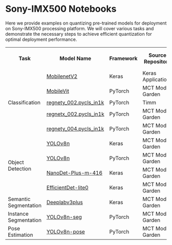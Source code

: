 # Sony-IMX500 Notebooks

Here we provide examples on quantizing pre-trained models for deployment on Sony-IMX500 processing platform.
We will cover various tasks and demonstrate the necessary steps to achieve efficient quantization for optimal
deployment performance.

<table>
    <tr>
        <th rowspan="1">Task</th>
        <th rowspan="1">Model Name</th>
        <th rowspan="1">Framework</th>
        <th rowspan="1">Source Repository</th>
        <th rowspan="1">Dataset Name</th>
        <th rowspan="1">Float Model Accuracy</th>
        <th rowspan="1">Compressed Model Accuracy</th>
    </tr>
    <!-- Classification Models (ImageNet) -->
    <tr>
        <td rowspan="5">Classification</td>
        <td> <a href="keras/example_keras_mobilenetv2_for_imx500.ipynb">MobilenetV2</a></td>
        <td>Keras</td>
        <td>Keras Applications</td>
        <td>ImageNet</td>
        <td>71.85</td>
        <td>71.67</td>
    </tr>
    <tr>
        <td> <a href="pytorch/pytorch_mobilevit_xs_for_imx500.ipynb">MobileVit</a></td>
        <td>PyTorch</td>
        <td>MCT Model Garden</td>
        <td>ImageNet</td>
        <td>74.64</td>
        <td>72.56</td>
    </tr>
    <tr>
        <td> <a href="pytorch/pytorch_timm_classification_model_for_imx500.ipynb">regnety_002.pycls_in1k</a></td>
        <td>PyTorch</td>
        <td>Timm</td>
        <td>ImageNet</td>
        <td>70.28</td>
        <td>69.9</td>
    </tr>
    <tr>
        <td> <a href="pytorch/pytorch_timm_classification_model_for_imx500.ipynb">regnetx_002.pycls_in1k</a></td>
        <td>PyTorch</td>
        <td>MCT Model Garden</td>
        <td>ImageNet</td>
        <td>68.752</td>
        <td>68.652</td>
    </tr>
    <tr>
        <td> <a href="pytorch/pytorch_timm_classification_model_for_imx500.ipynb">regnety_004.pycls_in1k</a></td>
        <td>PyTorch</td>
        <td>MCT Model Garden</td>
        <td>ImageNet</td>
        <td>74.026</td>
        <td>73.72</td>
    </tr>
    <!-- Object Detection Models (COCO) -->
    <tr>
        <td rowspan="4">Object Detection</td>
        <td> <a href="keras/keras_yolov8n_for_imx500.ipynb">YOLOv8n</a></td>
        <td>Keras</td>
        <td>MCT Model Garden</td>
        <td>COCO</td>
        <td>37.3</td>
        <td>35.1</td>
    </tr>
    <tr>
        <td> <a href="pytorch/pytorch_yolov8n_for_imx500.ipynb">YOLOv8n</a></td>
        <td>PyTorch</td>
        <td>MCT Model Garden</td>
        <td>COCO</td>
        <td>37.3</td>
        <td>35.1</td>
    </tr>
    <tr>
        <td> <a href="keras/example_keras_nanodet_plus_for_imx500.ipynb">NanoDet-Plus-m-416</a></td>
        <td>Keras</td>
        <td>MCT Model Garden</td>
        <td>COCO</td>
        <td>34.1</td>
        <td>32.2</td>
    </tr>
    <tr>
        <td> <a href="keras/example_keras_effdet_lite0_for_imx500.ipynb">EfficientDet-lite0</a></td>
        <td>Keras</td>
        <td>MCT Model Garden</td>
        <td>COCO</td>
        <td>-</td>
        <td>-</td>
    </tr>
    <tr>
        <td>Semantic Segmentation</td>
        <td> <a href="keras/keras_deeplabv3plus_for_imx500.ipynb">Deeplabv3plus</a></td>
        <td>Keras</td>
        <td>MCT Model Garden</td>
        <td>PASCAL VOC</td>        
        <td>76.935</td>
        <td>76.778</td>
    </tr>
    <tr>
        <td >Instance Segmentation</td>
        <td> <a href="pytorch/pytorch_yolov8n_seg_for_imx500.ipynb">YOLOv8n-seg</a></td>
        <td>PyTorch</td>
        <td>MCT Model Garden</td>
        <td>COCO</td>        
        <td>30.5</td>
        <td>29.5</td>
    </tr>
    <tr>
        <td>Pose Estimation</td>
        <td> <a href="pytorch/pytorch_yolov8n_pose_for_imx500.ipynb">YOLOv8n-pose</a></td>
        <td>PyTorch</td>
        <td>MCT Model Garden</td>
        <td>COCO</td>
        <td>50.4</td>
        <td>47.1</td>
    </tr>

</table>

